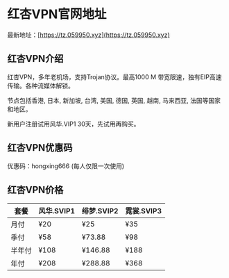 # 红杏VPN官网地址

最新地址：[https://tz.059950.xyz](https://tz.059950.xyz)

## 红杏VPN介绍

红杏VPN，多年老机场，支持Trojan协议。最高1000 M 带宽限速，独有EIP高速传输。各种流媒体解锁。

节点包括香港, 日本, 新加坡, 台湾, 美国, 德国, 英国, 越南, 马来西亚, 法国等国家和地区。

新用户注册试用风华.VIP1 30天，先试用再购买。 

## 红杏VPN优惠码

优惠码：hongxing666 (每人仅限一次使用)

## 红杏VPN价格

|套餐|风华.SVIP1|绯梦.SVIP2|霓裳.SVIP3|
|----|----|----|----|
|月付|¥20|¥25|¥35|
|季付|¥58|¥73.88|¥98|
|半年付|¥108|¥146.88|¥188|
|年付|¥208|¥288.88|¥368|
